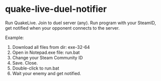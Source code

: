# quake-live-duel-notifier
Run QuakeLive. Join to duel server (any). Run program with your SteamID, get notified when your opponent connects to the server.


Example:
1. Download all files from dir: exe-32-64
2. Open in Notepad.exe file: run.bat
3. Change your Steam Community ID
4. Save. Close.
5. Double-click to run.bat
6. Wait your enemy and get notified.
